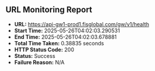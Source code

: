 ## URL Monitoring Report

- **URL:** https://api-gw1-prod1.fisglobal.com/gw/v1/health
- **Start Time:** 2025-05-26T04:02:03.290531
- **End Time:** 2025-05-26T04:02:03.678881
- **Total Time Taken:** 0.38835 seconds
- **HTTP Status Code:** 200
- **Status:** Success
- **Failure Reason:** N/A
